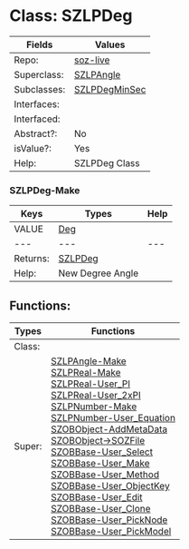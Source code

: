 
# Class:	SZLPDeg

| Fields | Values |
| --------- | --------- |
| Repo: | [soz-live](/repos/soz-live.html) |
| Superclass: | [SZLPAngle](SZLPAngle.html) |
| Subclasses: | [SZLPDegMinSec](SZLPDegMinSec.html) |
| Interfaces: |  |
| Interfaced: |  |
| Abstract?: | No |
| isValue?: | Yes |
| Help: | SZLPDeg Class |

### SZLPDeg-Make

| Keys | Types | Help |
| --------- | --------- | --------- |
| VALUE | [Deg](Deg.html) |  |
| --- | --- | --- |
| Returns: | [SZLPDeg](SZLPDeg.html) |
| Help: | New Degree Angle |


## Functions:

| Types | Functions |
| --------- | --------- |
| Class: |  |
| Super: | [SZLPAngle-Make](SZLPAngle.html) <br> [SZLPReal-Make](SZLPReal.html) <br> [SZLPReal-User_PI](SZLPReal.html) <br> [SZLPReal-User_2xPI](SZLPReal.html) <br> [SZLPNumber-Make](SZLPNumber.html) <br> [SZLPNumber-User_Equation](SZLPNumber.html) <br> [SZOBObject-AddMetaData](SZOBObject.html) <br> [SZOBObject->SOZFile](SZOBObject.html) <br> [SZOBBase-User_Select](SZOBBase.html) <br> [SZOBBase-User_Make](SZOBBase.html) <br> [SZOBBase-User_Method](SZOBBase.html) <br> [SZOBBase-User_ObjectKey](SZOBBase.html) <br> [SZOBBase-User_Edit](SZOBBase.html) <br> [SZOBBase-User_Clone](SZOBBase.html) <br> [SZOBBase-User_PickNode](SZOBBase.html) <br> [SZOBBase-User_PickModel](SZOBBase.html) |


